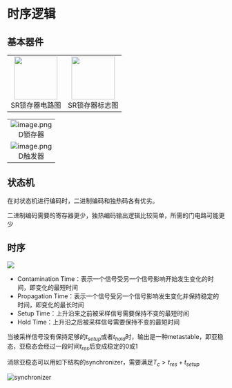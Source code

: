 # 时序逻辑
## 基本器件
<table>
    <tr>
        <td >
        <center>
        <img src="https://pic.imgdb.cn/item/669341d7d9c307b7e92e2fab.png" height = "100"/>
        <br/>SR锁存器电路图
        </center>
        </td>
        <td ><center><img src="https://pic.imgdb.cn/item/66934448d9c307b7e930b551.png" height = "100" />
        <br/>SR锁存器标志图
        </center></td>
    </tr>
</table>
<table>
    <tr> 
    <td> <center>
    <img src="https://pic.imgdb.cn/item/6693575ad9c307b7e946ac8d.png" alt="image.png">
    <br/>D锁存器
    </td> </center>
    </tr>
    <tr> 
    <td> <center>
    <img src="https://pic.imgdb.cn/item/66935898d9c307b7e948279d.png" alt="image.png">
    <br>D触发器
    </td> </center>
    </tr>
</table>

## 状态机
在对状态机进行编码时，二进制编码和独热码各有优劣。

二进制编码需要的寄存器更少，独热编码输出逻辑比较简单，所需的门电路可能更少

## 时序
![](https://pic.imgdb.cn/item/669894cbd9c307b7e9361a05.png)

- Contamination Time：表示一个信号受另一个信号影响开始发生变化的时间，即变化的最短时间
- Propagation Time：表示一个信号受另一个信号影响发生变化并保持稳定的时间，即变化的最长时间
- Setup Time：上升沿来之前被采样信号需要保持不变的最短时间
- Hold Time：上升沿之后被采样信号需要保持不变的最短时间

当被采样信号没有保持足够的$t_{setup}$或者$t_{hold}$时，输出是一种metastable，即亚稳态，亚稳态会经过一段时间$t_{res}$后变成稳定的0或1

消除亚稳态可以用如下结构的synchronizer，需要满足$T_c>t_{res}+t_{setup}$

![synchronizer](https://pic.imgdb.cn/item/66989e6cd9c307b7e93fcf5e.png)